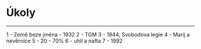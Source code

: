 # Úkoly

---
1 - Země beze jména - 1932
2 - TGM
3 - 1944, Svobodova legie
4 - Marij a nevěrnice
5 - 20 - 70%
6 - uhlí a nafta
7 - 1992